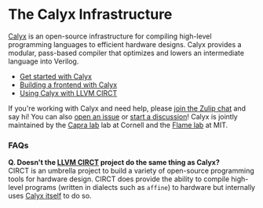 # The Calyx Infrastructure

[Calyx][] is an open-source infrastructure for compiling high-level programming languages to efficient hardware designs. Calyx provides a modular, pass-based compiler that optimizes and lowers an intermediate language into Verilog.

- [Get started with Calyx][docs]
- [Building a frontend with Calyx][frontend]
- [Using Calyx with LLVM CIRCT][circt-use]

If you're working with Calyx and need help, please [join the Zulip chat][zulip] and say hi! You can also [open an issue][issue] or [start a discussion][disc]! Calyx is jointly maintained by the [Capra lab][capra] lab at Cornell and the [Flame lab][flame] at MIT. 

### FAQs

**Q. Doesn't the [LLVM CIRCT][circt] project do the same thing as Calyx?**<br/>
CIRCT is an umbrella project to build a variety of open-source programming tools for hardware design. CIRCT does provide the ability to compile high-level programs (written in dialects such as `affine`) to hardware but internally uses [Calyx itself][calyx-dialect] to do so.

[circt]: https://circt.llvm.org
[calyx-dialect]: https://circt.llvm.org/docs/Dialects/Calyx/
[docs]: https://docs.calyxir.org/
[frontend]: https://docs.calyxir.org/builder/calyx-py.html
[calyx]: https://calyxir.org
[circt-use]: https://docs.calyxir.org/running-calyx/fud/circt.html
[issue]: https://github.com/calyxir/calyx/issues
[disc]: https://github.com/calyxir/calyx/discussions
[zulip]: https://calyx.zulipchat.com/
[capra]: https://capra.cs.cornell.edu/
[flame]: https://flame.csail.mit.edu/
